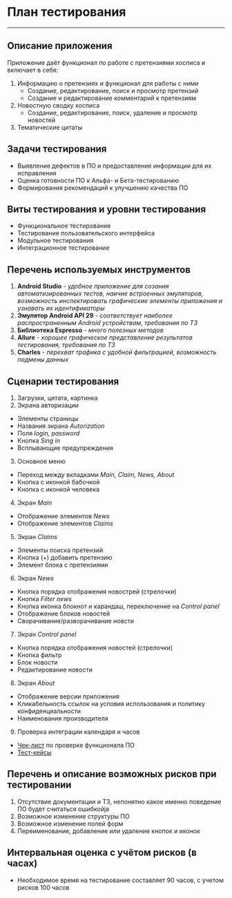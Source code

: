 # План тестирования

-----


## Описание приложения
Приложение даёт функционал по работе с претензиями хосписа и включает в себя:

1. Информацию о претензиях и функционал для работы с ними
   - Создание, редактирование, поиск и просмотр претензий
   - Создание и редактирование комментарий к претензиям
2. Новостную сводку хосписа
   - Создание, редактирование, поиск, удаление и просмотр новостей
3. Тематические цитаты


## Задачи тестирования
- Выявление дефектов в ПО и предоставление информации для их исправления
- Оценка готовности ПО к Альфа- и Бета-тестированию
- Формирования рекомендаций к улучшению качества ПО

## Виты тестирования и уровни тестирования
- Функциональное тестирование
- Тестирование пользовательского интерфейса
- Модульное тестирования
- Интеграционное тестирование

## Перечень используемых инструментов
1. **Android Studio** - *удобное приложение для созания автоматизированных тестов, наичие встроенных эмуляторов, возможность инспектировать графические элементы приложения и узнавать их идентификаторы*
2. **Эмулятор Android API 29** - *соответствует наиболее распространенным Android устройствам, требования по ТЗ*
3. **Библиотека Espresso** - *много полезных методов*
4. **Allure** - *хорошее графическое представление результатов тестирования, требования по ТЗ*
5. **Charles** - *перехват трафика с удобной фильтрацией, возможность подмены данных*

## Сценарии тестирования
1. Загрузки, цитата, картинка
2. Экрана авторизации
- Элементы страницы
- Названия экрана *Autorization*
- Поля *login, password*
- Кнопка *Sing in*
- Всплывающие предупреждения
3. Основное меню
- Переход между вкладками *Main, Claim, News, About*
- Кнопка с иконкой бабочкой
- Кнопка с иконкой человека
4. Экран *Main*
- Отображение элементов *News*
- Отображение элементов *Claims*
5. Экран *Claims*
- Элементы поиска претензий
- Кнопка (+) добавить претензию
- Элемент блока с претензиями
6. Экран *News* 
- Кнопка порядка отображения новострей (стрелочки)
- Кнопка *Filter news*
- Кнопка иконка блокнот и карандаш, переключение на *Control panel*
- Отображение блоков новостей
- Сворачивание/разворачивание новсти
7. Экран *Control panel*
- Кнопка порядка отображения новостей (стрелочки)
- Кнопка фильтр
- Блок новости
- Редактирование новости
8. Экран *About*
- Отображение версии приложения
- Кликабельность ссылок на условия использования и политику конфиденциальности
- Наименования производителя
9. Проверка интеграции календаря и часов

 -  [Чек-лист](https://docs.google.com/spreadsheets/d/1C9Hw9XV9K7vRva9GwGNAoen85fFeLZm_VZxGpimer1M/edit?usp=sharing) по проверке функционала ПО
 -  [Тест-кейсы](https://docs.google.com/spreadsheets/d/1qiIf5p73QkpAco0pgMdqyuPkTXXCz7NAtwFZBomLRnY/edit?usp=sharing) 


## Перечень и описание возможных рисков при тестировании
1. Отсутствие документации и ТЗ, непонятно какое именно поведение ПО будет считаться ошибкойja
2. Возможное изменение структуры ПО
3. Возможное изменение полей форм
4. Переименование, добавление или удаление кнопок и иконок


## Интервальная оценка с учётом рисков (в часах)
- Необходимое время на тестирование составляет 90 часов, с учетом рисков 100 часов
